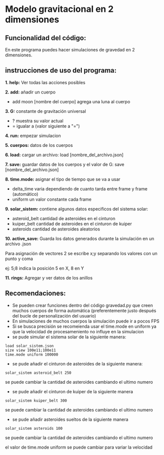 # Modelo gravitacional en 2 dimensiones

## Funcionalidad del código:
En este programa puedes hacer simulaciones de gravedad en 2 dimensiones.

## instrucciones de uso del programa:
**1. help:** Ver todas las acciones posibles

**2. add:** añadir un cuerpo
- add moon [nombre del cuerpo] agrega una luna al cuerpo 

**3. G:** constante de gravitación universal
	
  - ? muestra su valor actual
  - = igualar a (valor siguiente a \"=\")

**4. run:** empezar simulacion

**5. cuerpos:** datos de los cuerpos

**6. load:** cargar un archivo: load [nombre_del_archivo.json]

**7. save:** guardar datos de los cuerpos y el valor de G: save [nombre_del_archivo.json]

**8. time.mode:** asignar el tipo de tiempo que se va a usar
  
  - delta_time varia dependiendo de cuanto tarda entre frame y frame (automático)
  - uniform un valor constante cada frame

**9. solar_sistem:** contiene algunos datos especificos del sistema solar:

  - asteroid_belt cantidad de asteroides en el cinturon
  - kuiper_belt cantidad de asteroides en el cinturon de kuiper
  - asteroids cantidad de asteroides aleatorios

**10. active_save:** Guarda los datos generados durante la simulación en un archivo .json

Para asignación de vectores 2 se escribe x;y separando los valores con un punto y coma

ej: 5;8 indica la posición 5 en X, 8 en Y

**11. rings:** Agregar y ver datos de los anillos

## Recomendaciones:
- Se pueden crear funciones dentro del código gravedad.py que creen muchos cuerpos de forma automática (preferentemente justo después del bucle de personalización del usuario)
- En simulaciones de muchos cuerpos la simulación puede ir a pocos FPS
- Si se busca precisión se recomeienda usar el time.mode en uniform ya que la velocidad de procesameniento no influye en la simulacion
- se pude simular el sistema solar de la siguiente manera:
```
load solar_sistem.json
size view 100e11;100e11
time.mode uniform 100000
```
- se pude añadir el cinturon de asteroides de la siguiente manera:
```
solar_sistem asteroid_belt 250
``` 
se puede cambiar la cantidad de asteroides cambiando el ultimo numero
- se pude añadir el cinturon de kuiper de la siguiente manera
```
solar_sistem kuiper_belt 300
```
se puede cambiar la cantidad de asteroides cambiando el ultimo numero
- se pude añadir asteroides sueltos de la siguiente manera
```
solar_sistem asteroids 100
```
se puede cambiar la cantidad de asteroides cambiando el ultimo numero

el valor de time.mode uniform se puede cambiar para variar la velocidad
